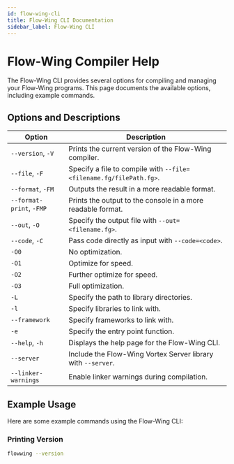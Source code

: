 ```yaml
---
id: flow-wing-cli
title: Flow-Wing CLI Documentation
sidebar_label: Flow-Wing CLI
---
```


# Flow-Wing Compiler Help

The Flow-Wing CLI provides several options for compiling and managing your Flow-Wing programs. This page documents the available options, including example commands.

## Options and Descriptions

| **Option**               | **Description**                                                                          |
|--------------------------|------------------------------------------------------------------------------------------|
| `--version`, `-V`         | Prints the current version of the Flow-Wing compiler.                                    |
| `--file`, `-F`            | Specify a file to compile with `--file=<filename.fg/filePath.fg>`.                       |
| `--format`, `-FM`         | Outputs the result in a more readable format.                                            |
| `--format-print`, `-FMP`  | Prints the output to the console in a more readable format.                              |
| `--out`, `-O`             | Specify the output file with `--out=<filename.fg>`.                                      |
| `--code`, `-C`            | Pass code directly as input with `--code=<code>`.                                        |
| `-O0`                     | No optimization.                                                                         |
| `-O1`                     | Optimize for speed.                                                                      |
| `-O2`                     | Further optimize for speed.                                                              |
| `-O3`                     | Full optimization.                                                                       |
| `-L`                      | Specify the path to library directories.                                                 |
| `-l`                      | Specify libraries to link with.                                                          |
| `--framework`             | Specify frameworks to link with.                                                         |
| `-e`                      | Specify the entry point function.                                                        |
| `--help`, `-h`            | Displays the help page for the Flow-Wing CLI.                                            |
| `--server`                | Include the Flow-Wing Vortex Server library with `--server`.                             |
| `--linker-warnings`       | Enable linker warnings during compilation.                                               |

## Example Usage

Here are some example commands using the Flow-Wing CLI:

### Printing Version

```bash
flowwing --version
